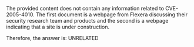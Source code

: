 The provided content does not contain any information related to CVE-2005-4010. The first document is a webpage from Flexera discussing their security research team and products and the second is a webpage indicating that a site is under construction.

Therefore, the answer is: UNRELATED